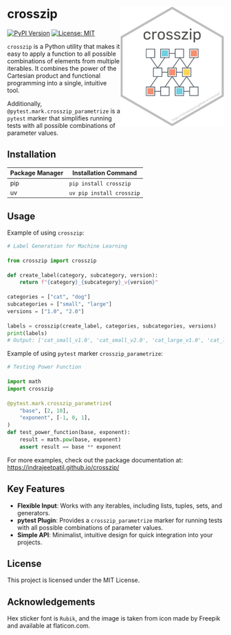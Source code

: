 # crosszip <img src="docs/assets/logo.png" align="right" width="240" />

[![PyPI Version](https://img.shields.io/pypi/v/crosszip.svg)](https://pypi.org/project/crosszip/)
[![License: MIT](https://img.shields.io/badge/license-MIT-blue.svg)](https://opensource.org/licenses/MIT)

`crosszip` is a Python utility that makes it easy to apply a function to all possible combinations of elements from multiple iterables.
It combines the power of the Cartesian product and functional programming into a single, intuitive tool.

Additionally, `@pytest.mark.crosszip_parametrize` is a `pytest` marker that simplifies running tests with all possible combinations of parameter values.

## Installation

| Package Manager | Installation Command      |
| --------------- | ------------------------- |
| pip             | `pip install crosszip`    |
| uv              | `uv pip install crosszip` |

## Usage

Example of using `crosszip`:

```python
# Label Generation for Machine Learning

from crosszip import crosszip

def create_label(category, subcategory, version):
    return f"{category}_{subcategory}_v{version}"

categories = ["cat", "dog"]
subcategories = ["small", "large"]
versions = ["1.0", "2.0"]

labels = crosszip(create_label, categories, subcategories, versions)
print(labels)
# Output: ['cat_small_v1.0', 'cat_small_v2.0', 'cat_large_v1.0', 'cat_large_v2.0', 'dog_small_v1.0', 'dog_small_v2.0', 'dog_large_v1.0', 'dog_large_v2.0']
```

Example of using `pytest` marker `crosszip_parametrize`:

```python
# Testing Power Function

import math
import crosszip

@pytest.mark.crosszip_parametrize(
    "base", [2, 10],
    "exponent", [-1, 0, 1],
)
def test_power_function(base, exponent):
    result = math.pow(base, exponent)
    assert result == base ** exponent
```

For more examples, check out the package documentation at:
<https://indrajeetpatil.github.io/crosszip/>

## Key Features

- **Flexible Input**: Works with any iterables, including lists, tuples, sets, and generators.
- **pytest Plugin**: Provides a `crosszip_parametrize` marker for running tests with all possible combinations of parameter values.
- **Simple API**: Minimalist, intuitive design for quick integration into your projects.

## License

This project is licensed under the MIT License.

## Acknowledgements

Hex sticker font is `Rubik`, and the image is taken from icon made by Freepik and available at flaticon.com.
